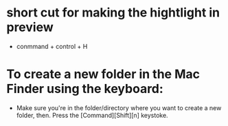 # short cut for making the hightlight in preview 
- conmmand + control + H

# To create a new folder in the Mac Finder using the keyboard:
- Make sure you're in the folder/directory where you want to create a new folder, then.
Press the [Command][Shift][n] keystoke.
